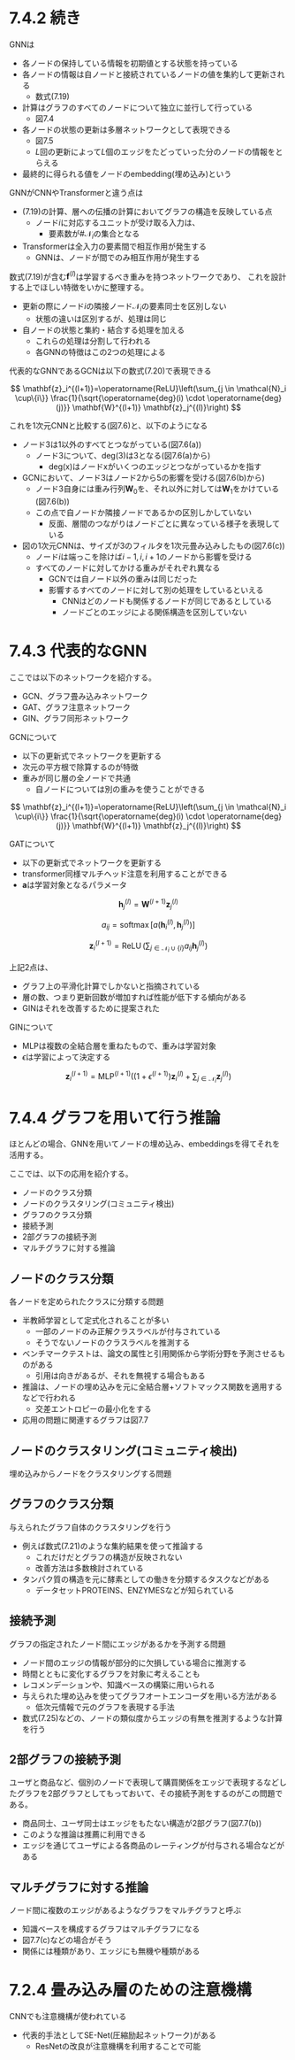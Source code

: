 # 7.4.2 続き

GNNは
- 各ノードの保持している情報を初期値とする状態を持っている
- 各ノードの情報は自ノードと接続されているノードの値を集約して更新される
	- 数式(7.19)
- 計算はグラフのすべてのノードについて独立に並行して行っている
	- 図7.4
- 各ノードの状態の更新は多層ネットワークとして表現できる
	- 図7.5
	- $L$回の更新によって$L$個のエッジをたどっていった分のノードの情報をとらえる
- 最終的に得られる値をノードのembedding(埋め込み)という

GNNがCNNやTransformerと違う点は
- (7.19)の計算、層への伝播の計算においてグラフの構造を反映している点
	- ノード$i$に対応するユニットが受け取る入力は、
		- 要素数が$\#\mathcal{N}_{i}$の集合となる
- Transformerは全入力の要素間で相互作用が発生する
	- GNNは、ノードが間でのみ相互作用が発生する

数式(7.19)が含む$\mathbf{f}^{(l)}$は学習するべき重みを持つネットワークであり、
これを設計する上でほしい特徴をいかに整理する。

- 更新の際にノード$i$の隣接ノード$\mathcal{N}_{i}$の要素同士を区別しない
	- 状態の違いは区別するが、処理は同じ
- 自ノードの状態と集約・結合する処理を加える
	- これらの処理は分割して行われる
	- 各GNNの特徴はこの2つの処理による

代表的なGNNであるGCNは以下の数式(7.20)で表現できる

$$
\mathbf{z}_i^{(l+1)}=\operatorname{ReLU}\left(\sum_{j \in \mathcal{N}_i \cup\{i\}} \frac{1}{\sqrt{\operatorname{deg}(i) \cdot \operatorname{deg}(j)}} \mathbf{W}^{(l+1)} \mathbf{z}_j^{(l)}\right)
$$

これを1次元CNNと比較する(図7.6)と、以下のようになる

- ノード3は1以外のすべてとつながっている(図7.6(a))
	- ノード3について、$\text{deg}(3)$は3となる(図7.6(a)から)
		- deg(x)はノードxがいくつのエッジとつながっているかを指す
- GCNにおいて、ノード3はノード2から5の影響を受ける(図7.6(b)から)
	- ノード3自身には重み行列$\mathbf{W}_{0}$を、それ以外に対しては$\mathbf{W}_{1}$をかけている(図7.6(b))
	- この点で自ノードか隣接ノードであるかの区別しかしていない
		- 反面、層間のつながりはノードごとに異なっている様子を表現している
- 図の1次元CNNは、サイズが3のフィルタを1次元畳み込みしたもの(図7.6(c))
	- ノード$i$は端っこを除けば$i-1,i,i+1$のノードから影響を受ける
	- すべてのノードに対してかける重みがそれぞれ異なる
		- GCNでは自ノード以外の重みは同じだった
		- 影響するすべてのノードに対して別の処理をしているといえる
			- CNNはどのノードも関係するノードが同じであるとしている
			- ノードごとのエッジによる関係構造を区別していない

# 7.4.3 代表的なGNN

ここでは以下のネットワークを紹介する。
- GCN、グラフ畳み込みネットワーク
- GAT、グラフ注意ネットワーク
- GIN、グラフ同形ネットワーク

GCNについて
- 以下の更新式でネットワークを更新する
- 次元の平方根で除算するのが特徴
- 重みが同じ層の全ノードで共通
	- 自ノードについては別の重みを使うことができる

$$
\mathbf{z}_i^{(l+1)}=\operatorname{ReLU}\left(\sum_{j \in \mathcal{N}_i \cup\{i\}} \frac{1}{\sqrt{\operatorname{deg}(i) \cdot \operatorname{deg}(j)}} \mathbf{W}^{(l+1)} \mathbf{z}_j^{(l)}\right)
$$

GATについて

- 以下の更新式でネットワークを更新する
- transformer同様マルチヘッド注意を利用することができる
- $\mathbf{a}$は学習対象となるパラメータ

$$
\mathbf{h}_j^{(l)}=\mathbf{W}^{(l+1)} \mathbf{z}_j^{(l)}
$$

$$
a_{i j}=\operatorname{softmax}\left[a\left(\mathbf{h}_i^{(l)}, \mathbf{h}_j^{(l)}\right)\right]
$$

$$
\mathbf{z}_i^{(l+1)}=\operatorname{ReLU}\left(\sum_{j \in \mathcal{N}_i \cup\{i\}} a_{i j} \mathbf{h}_j^{(l)}\right)
$$

上記2点は、
- グラフ上の平滑化計算でしかないと指摘されている
- 層の数、つまり更新回数が増加すれば性能が低下する傾向がある
- GINはそれを改善するために提案された

GINについて

- MLPは複数の全結合層を重ねたもので、重みは学習対象
- $\epsilon$は学習によって決定する

$$
\mathbf{z}_i^{(l+1)}=\operatorname{MLP}^{(l+1)}\left(\left(1+\epsilon^{(l+1)}\right) \mathbf{z}_i^{(l)}+\sum_{j \in \mathcal{N}_i} \mathbf{z}_j^{(l)}\right)
$$

# 7.4.4 グラフを用いて行う推論

ほとんどの場合、GNNを用いてノードの埋め込み、embeddingsを得てそれを活用する。

ここでは、以下の応用を紹介する。

- ノードのクラス分類
- ノードのクラスタリング(コミュニティ検出)
- グラフのクラス分類
- 接続予測
- 2部グラフの接続予測
- マルチグラフに対する推論

## ノードのクラス分類

各ノードを定められたクラスに分類する問題
- 半教師学習として定式化されることが多い
	- 一部のノードのみ正解クラスラベルが付与されている
	- そうでないノードのクラスラベルを推測する
- ベンチマークテストは、論文の属性と引用関係から学術分野を予測させるものがある
	- 引用は向きがあるが、それを無視する場合もある
- 推論は、ノードの埋め込みを元に全結合層+ソフトマックス関数を適用するなどで行われる
	- 交差エントロピーの最小化をする
- 応用の問題に関連するグラフは図7.7

## ノードのクラスタリング(コミュニティ検出)

埋め込みからノードをクラスタリングする問題

## グラフのクラス分類

与えられたグラフ自体のクラスタリングを行う
- 例えば数式(7.21)のような集約結果を使って推論する
	- これだけだとグラフの構造が反映されない
	- 改善方法は多数検討されている
- タンパク質の構造を元に酵素としての働きを分類するタスクなどがある
	- データセットPROTEINS、ENZYMESなどが知られている

## 接続予測

グラフの指定されたノード間にエッジがあるかを予測する問題
- ノード間のエッジの情報が部分的に欠損している場合に推測する
- 時間とともに変化するグラフを対象に考えることも
- レコメンデーションや、知識ベースの構築に用いられる
- 与えられた埋め込みを使ってグラフオートエンコーダを用いる方法がある
	- 低次元情報で元のグラフを表現する手法
- 数式(7.25)などの、ノードの類似度からエッジの有無を推測するような計算を行う

## 2部グラフの接続予測

ユーザと商品など、個別のノードで表現して購買関係をエッジで表現するなどしたグラフを2部グラフとしてもっておいて、その接続予測をするのがこの問題である。
- 商品同士、ユーザ同士はエッジをもたない構造が2部グラフ(図7.7(b))
- このような推論は推薦に利用できる
- エッジを通じてユーザによる各商品のレーティングが付与される場合などがある


## マルチグラフに対する推論

ノード間に複数のエッジがあるようなグラフをマルチグラフと呼ぶ
- 知識ベースを構成するグラフはマルチグラフになる
- 図7.7(c)などの場合がそう
- 関係には種類があり、エッジにも無機や種類がある

# 7.2.4 畳み込み層のための注意機構

CNNでも注意機構が使われている
- 代表的手法としてSE-Net(圧縮励起ネットワーク)がある
	- ResNetの改良が注意機構を利用することで可能